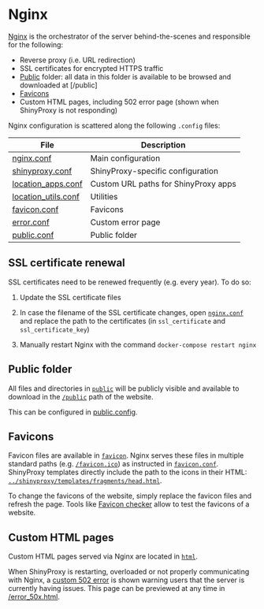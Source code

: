# Nginx

[Nginx][] is the orchestrator of the server behind-the-scenes and responsible
for the following:

- Reverse proxy (i.e. URL redirection)
- SSL certificates for encrypted HTTPS traffic
- [Public](public) folder: all data in this folder is available to be browsed
and downloaded at [/public]
- [Favicons](favicon)
- Custom HTML pages, including 502 error page (shown when ShinyProxy is not
responding)

[Nginx]: https://nginx.org
[public]: https://compbio.imm.medicina.ulisboa.pt/public

Nginx configuration is scattered along the following `.config` files:

File                                       | Description
-------------------------------------------| ---------------------------
[nginx.conf](nginx.conf)                   | Main configuration
[shinyproxy.conf](shinyproxy.conf)         | ShinyProxy-specific configuration
[location_apps.conf](location_apps.conf)   | Custom URL paths for ShinyProxy apps
[location_utils.conf](location_utils.conf) | Utilities
[favicon.conf](favicon.conf)               | Favicons
[error.conf](error.conf)                   | Custom error page
[public.conf](public.conf)                 | Public folder

## SSL certificate renewal

SSL certificates need to be renewed frequently (e.g. every year). To do so:

1. Update the SSL certificate files

2. In case the filename of the SSL certificate changes, open
[`nginx.conf`](nginx.conf) and replace the path to the certificates (in
`ssl_certificate` and `ssl_certificate_key`)

3. Manually restart Nginx with the command `docker-compose restart nginx`

## Public folder

All files and directories in [`public`](public) will be publicly visible
and available to download in the [`/public`][public] path of the website.

This can be configured in [public.config](public.conf).

[public]: https://compbio.imm.medicina.ulisboa.pt/public

## Favicons

Favicon files are available in [`favicon`](favicon). Nginx serves these
files in multiple standard paths (e.g. [`/favicon.ico`][favicon.ico]) as
instructed in [`favicon.conf`](favicon.conf). ShinyProxy templates directly
include the path to the icons in their HTML:
[`../shinyproxy/templates/fragments/head.html`][shinyproxy-head].

To change the favicons of the website, simply replace the favicon files and
refresh the page. Tools like [Favicon checker][] allow to test the favicons of
a website.

[favicon.ico]: https://compbio.imm.medicina.ulisboa.pt/favicon.ico
[shinyproxy-head]: ../shinyproxy/templates/fragments/head.html
[Favicon checker]: https://realfavicongenerator.net/favicon_checker

## Custom HTML pages

Custom HTML pages served via Nginx are located in [`html`](html).

When ShinyProxy is restarting, overloaded or not properly communicating with
Nginx, a [custom 502 error](html/error_50x.html) is shown warning users that
the server is currently having issues. This page can be previewed at any time
in [/error_50x.html][error_50x.html].

[error_50x.html]: https://compbio.imm.medicina.ulisboa.pt/error_50x.html

